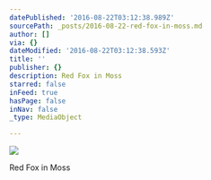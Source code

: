 ```yaml
---
datePublished: '2016-08-22T03:12:38.989Z'
sourcePath: _posts/2016-08-22-red-fox-in-moss.md
author: []
via: {}
dateModified: '2016-08-22T03:12:38.593Z'
title: ''
publisher: {}
description: Red Fox in Moss
starred: false
inFeed: true
hasPage: false
inNav: false
_type: MediaObject

---
```

![](https://the-grid-user-content.s3-us-west-2.amazonaws.com/e2811ebd-9a52-4af2-ada6-9d1e13cff95b.jpg)

Red Fox in Moss